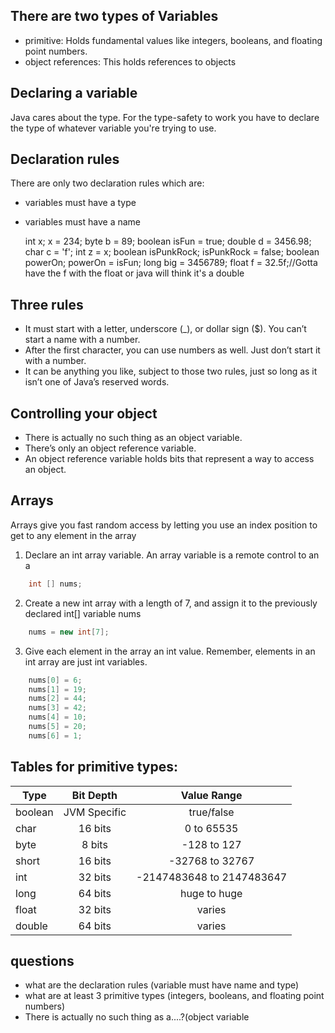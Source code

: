 

## There are two types of Variables

- primitive: Holds fundamental values like integers, booleans, and floating point numbers.
- object references: This holds references to objects

## Declaring a variable

Java cares about the type. For the type-safety to work you have to declare the type of whatever variable you're trying to use.

## Declaration rules

There are only two declaration rules which are: 

- variables must have a type
- variables must have a name

    int x;
    x = 234;
    byte b = 89;
    boolean isFun = true;
    double d = 3456.98;
    char c = 'f';
    int z = x;
    boolean isPunkRock;
    isPunkRock = false;
    boolean powerOn;
    powerOn = isFun;
    long big = 3456789;
    float f = 32.5f;//Gotta have the f with the float or java will think it's a double

## Three rules

- It must start with a letter, underscore (_), or dollar sign ($). You can’t start a name with a number.
- After the first character, you can use numbers as well. Just don’t start it with a number.
- It can be anything you like, subject to those two rules, just so long as it isn’t one of Java’s reserved words.

## Controlling your object

- There is actually no such thing as an object variable.
- There’s only an object reference variable.
- An object reference variable holds bits that represent a way to access an object.

## Arrays

Arrays give you fast random access by letting you use an index position to get to any element in the array 

1) Declare an int array variable. An array variable is a remote control to an a 
 
``` java
    int [] nums;
```
2) Create a new int array with a length of 7, and assign it to the previously declared int[] variable nums
   
```java
    nums = new int[7];
```
3) Give each element in the array an int value. Remember, elements in an int array are just int variables. 
```java
    nums[0] = 6;
    nums[1] = 19;
    nums[2] = 44;
    nums[3] = 42;
    nums[4] = 10;
    nums[5] = 20;
    nums[6] = 1;
```
## Tables for primitive types:

| Type    |  Bit Depth   |        Value Range        |
| ------- | :----------: | :-----------------------: |
| boolean | JVM Specific |        true/false         |
| char    |   16 bits    |        0 to 65535         |
| byte    |    8 bits    |        -128 to 127        |
| short   |   16 bits    |      -32768 to 32767      |
| int     |   32 bits    | -2147483648 to 2147483647 |
| long    |   64 bits    |       huge to huge        |
| float   |   32 bits    |          varies           |
| double  |   64 bits    |          varies           |

## questions

- what are the declaration rules (variable must have name and type)
- what are at least 3 primitive types (integers, booleans, and floating point numbers)
- There is actually no such thing as a....?(object variable
